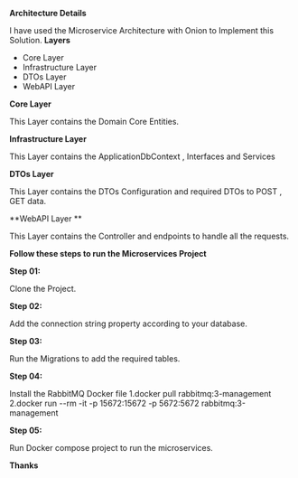 **Architecture Details**

I have used the Microservice Architecture with Onion to Implement this Solution.
**Layers**
 * Core Layer
 * Infrastructure Layer
 * DTOs Layer
 * WebAPI Layer

**Core Layer** 

This Layer contains the Domain Core Entities.

**Infrastructure Layer**

This Layer contains the ApplicationDbContext , Interfaces and Services

**DTOs Layer**

This Layer contains the DTOs Configuration and required DTOs to POST , GET data.

**WebAPI Layer **

This Layer contains the Controller and endpoints to handle all the requests.

**Follow these steps to run the Microservices Project**

**Step 01:**

Clone the Project.

**Step 02:**

Add the connection string property according to your database.

**Step 03:**

Run the Migrations to add the required tables.

**Step 04:**

Install the RabbitMQ Docker file
1.docker pull rabbitmq:3-management
2.docker run --rm -it -p 15672:15672 -p 5672:5672 rabbitmq:3-management

**Step 05:**

Run Docker compose project to run the microservices.

**Thanks**
